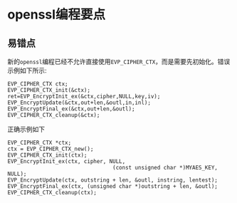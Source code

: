 # openssl编程要点
## 易错点
新的`openssl`编程已经不允许直接使用`EVP_CIPHER_CTX`，而是需要先初始化。错误示例如下所示:
```
EVP_CIPHER_CTX ctx; 
EVP_CIPHER_CTX_init(&ctx); 
ret=EVP_EncryptInit_ex(&ctx,cipher,NULL,key,iv); 
EVP_EncryptUpdate(&ctx,out+len,&outl,in,inl); 
EVP_EncryptFinal_ex(&ctx,out+len,&outl); 
EVP_CIPHER_CTX_cleanup(&ctx); 
```
正确示例如下
```
EVP_CIPHER_CTX *ctx;
ctx = EVP_CIPHER_CTX_new();
EVP_CIPHER_CTX_init(ctx);
EVP_EncryptInit_ex(ctx, cipher, NULL,
                                 (const unsigned char *)MYAES_KEY, NULL);
EVP_EncryptUpdate(ctx, outstring + len, &outl, instring, lentest);
EVP_EncryptFinal_ex(ctx, (unsigned char *)outstring + len, &outl);
EVP_CIPHER_CTX_cleanup(ctx);
```